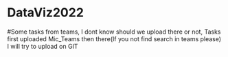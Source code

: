 # DataViz2022
#Some tasks from teams, I dont know should we upload there or not, Tasks first uploaded Mic_Teams then there(If you not find search in teams please)
I will try to upload on GIT
